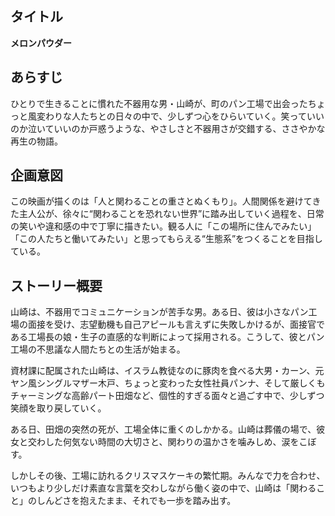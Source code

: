 ## タイトル  
**メロンパウダー**

## あらすじ  
ひとりで生きることに慣れた不器用な男・山崎が、町のパン工場で出会ったちょっと風変わりな人たちとの日々の中で、少しずつ心をひらいていく。笑っていいのか泣いていいのか戸惑うような、やさしさと不器用さが交錯する、ささやかな再生の物語。

## 企画意図  
この映画が描くのは「人と関わることの重さとぬくもり」。人間関係を避けてきた主人公が、徐々に“関わることを恐れない世界”に踏み出していく過程を、日常の笑いや違和感の中で丁寧に描きたい。観る人に「この場所に住んでみたい」「この人たちと働いてみたい」と思ってもらえる“生態系”をつくることを目指している。

## ストーリー概要  
山崎は、不器用でコミュニケーションが苦手な男。ある日、彼は小さなパン工場の面接を受け、志望動機も自己アピールも言えずに失敗しかけるが、面接官である工場長の娘・生子の直感的な判断によって採用される。こうして、彼とパン工場の不思議な人間たちとの生活が始まる。

資材課に配属された山崎は、イスラム教徒なのに豚肉を食べる大男・カーン、元ヤン風シングルマザー木戸、ちょっと変わった女性社員パンナ、そして厳しくもチャーミングな高齢パート田畑など、個性的すぎる面々と過ごす中で、少しずつ笑顔を取り戻していく。

ある日、田畑の突然の死が、工場全体に重くのしかかる。山崎は葬儀の場で、彼女と交わした何気ない時間の大切さと、関わりの温かさを噛みしめ、涙をこぼす。

しかしその後、工場に訪れるクリスマスケーキの繁忙期。みんなで力を合わせ、いつもより少しだけ素直な言葉を交わしながら働く姿の中で、山崎は「関わること」のしんどさを抱えたまま、それでも一歩を踏み出す。
